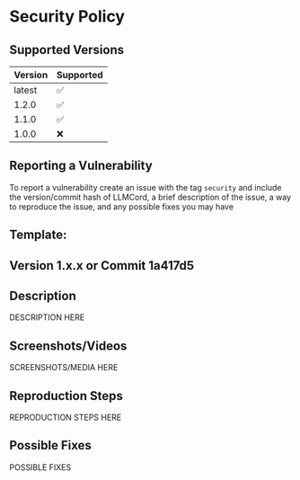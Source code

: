 # Security Policy

## Supported Versions

| Version | Supported          |
| ------- | ------------------ |
| latest  | :white_check_mark: |
| 1.2.0   | :white_check_mark: |
| 1.1.0   | :white_check_mark: |
| 1.0.0   | :x: |

## Reporting a Vulnerability

To report a vulnerability create an issue with the tag `security` and include the version/commit hash of LLMCord, a brief description of the issue, a way to reproduce the issue, and any possible fixes you may have

## Template:

## Version 1.x.x or Commit 1a417d5

## Description

DESCRIPTION HERE

## Screenshots/Videos

SCREENSHOTS/MEDIA HERE

## Reproduction Steps

REPRODUCTION STEPS HERE

## Possible Fixes

POSSIBLE FIXES

